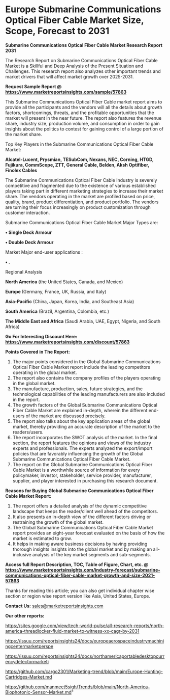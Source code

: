 # Europe Submarine Communications Optical Fiber Cable Market Size, Scope, Forecast to 2031

<strong>Submarine Communications Optical Fiber Cable Market Research Report 2031</strong>

The Research Report on Submarine Communications Optical Fiber Cable Market is a Skillful and Deep Analysis of the Present Situation and Challenges. This research report also analyzes other important trends and market drivers that will affect market growth over 2025-2031.

<strong>Request Sample Report @ <a href=https://www.marketreportsinsights.com/sample/57863>https://www.marketreportsinsights.com/sample/57863</a></strong>

This Submarine Communications Optical Fiber Cable market report aims to provide all the participants and the vendors will all the details about growth factors, shortcomings, threats, and the profitable opportunities that the market will present in the near future. The report also features the revenue share, industry size, production volume, and consumption in order to gain insights about the politics to contest for gaining control of a large portion of the market share.

Top Key Players in the Submarine Communications Optical Fiber Cable Market:

<strong>Alcatel-Lucent, Prysmian, TESubCom, Nexans, NEC, Corning, HTGD, Fujikura, CommScope, ZTT, General Cable, Belden, Aksh Optifiber, Finolex Cables</strong>

The Submarine Communications Optical Fiber Cable Industry is severely competitive and fragmented due to the existence of various established players taking part in different marketing strategies to increase their market share. The vendors operating in the market are profiled based on price, quality, brand, product differentiation, and product portfolio. The vendors are turning their focus increasingly on product customization through customer interaction.

Submarine Communications Optical Fiber Cable Market Major Types are:

<strong>• Single Deck Armour

• Double Deck Armour</strong>

Market Major end-user applications :

<strong>• .</strong>

Regional Analysis

</u><strong><b>North America</b></strong> (the United States, Canada, and Mexico)

<strong><b>Europe </b></strong>(Germany, France, UK, Russia, and Italy)

<strong><b>Asia-Pacific</b></strong> (China, Japan, Korea, India, and Southeast Asia)

<strong><b>South America</b></strong> (Brazil, Argentina, Colombia, etc.)

<strong><b>The Middle East and Africa</b></strong> (Saudi Arabia, UAE, Egypt, Nigeria, and South Africa)

<strong>Go For Interesting Discount Here: <a href=https://www.marketreportsinsights.com/discount/57863>https://www.marketreportsinsights.com/discount/57863</a></strong>

<strong>Points Covered in The Report:</strong>
<ol>
  <li>The major points considered in the Global Submarine Communications Optical Fiber Cable Market report include the leading competitors operating in the global market.</li>
  <li>The report also contains the company profiles of the players operating in the global market.</li>
  <li>The manufacture, production, sales, future strategies, and the technological capabilities of the leading manufacturers are also included in the report.</li>
  <li>The growth factors of the Global Submarine Communications Optical Fiber Cable Market are explained in-depth, wherein the different end-users of the market are discussed precisely.</li>
  <li>The report also talks about the key application areas of the global market, thereby providing an accurate description of the market to the readers/users.</li>
  <li>The report incorporates the SWOT analysis of the market. In the final section, the report features the opinions and views of the industry experts and professionals. The experts analyzed the export/import policies that are favorably influencing the growth of the Global Submarine Communications Optical Fiber Cable Market.</li>
  <li>The report on the Global Submarine Communications Optical Fiber Cable Market is a worthwhile source of information for every policymaker, investor, stakeholder, service provider, manufacturer, supplier, and player interested in purchasing this research document.</li>
</ol>
<strong>Reasons for Buying Global Submarine Communications Optical Fiber Cable Market Report:</strong>

<ol>
  <li>The report offers a detailed analysis of the dynamic competitive landscape that keeps the reader/client well ahead of the competitors.</li>
  <li>It also presents an in-depth view of the different factors driving or restraining the growth of the global market.</li>
  <li>The Global Submarine Communications Optical Fiber Cable Market report provides an eight-year forecast evaluated on the basis of how the market is estimated to grow.</li>
  <li>It helps in making aware business decisions by having providing thorough insights insights into the global market and by making an all-inclusive analysis of the key market segments and sub-segments.</li>
</ol>
<strong>Access full Report Description, TOC, Table of Figure, Chart, etc. @ <a href=https://www.marketreportsinsights.com/industry-forecast/submarine-communications-optical-fiber-cable-market-growth-and-size-2021-57863>https://www.marketreportsinsights.com/industry-forecast/submarine-communications-optical-fiber-cable-market-growth-and-size-2021-57863</a></strong>


Thanks for reading this article; you can also get individual chapter wise section or region wise report version like Asia, United States, Europe.

<strong>Contact Us:</strong>
sales@marketreportsinsights.com

<strong>Our other reports:</strong>

<a href=https://sites.google.com/view/tech-world-pulse/all-research-reports/north-america-threadlocker-fluid-market-to-witness-xx-cagr-by-2031>https://sites.google.com/view/tech-world-pulse/all-research-reports/north-america-threadlocker-fluid-market-to-witness-xx-cagr-by-2031</a>

<a href=https://issuu.com/reportsinsights24/docs/europeaerospaceindustrymachiningcentermarketperspe>https://issuu.com/reportsinsights24/docs/europeaerospaceindustrymachiningcentermarketperspe</a>

<a href=https://issuu.com/reportsinsights24/docs/northamericaportabledesktopcurrencydetectormarketi>https://issuu.com/reportsinsights24/docs/northamericaportabledesktopcurrencydetectormarketi</a>

<a href=https://github.com/cargo2301/Marketing-trend/blob/main/Europe-Hunting-Cartridges-Market.md>https://github.com/cargo2301/Marketing-trend/blob/main/Europe-Hunting-Cartridges-Market.md</a>

<a href=https://github.com/manmeet5sigh/Trends/blob/main/North-America-Biophotonic-Sensor-Market.md>https://github.com/manmeet5sigh/Trends/blob/main/North-America-Biophotonic-Sensor-Market.md</a>"
